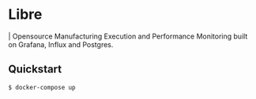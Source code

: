 # Libre
| Opensource Manufacturing Execution and Performance Monitoring built on Grafana, Influx and Postgres.

## Quickstart

```sh
$ docker-compose up
```